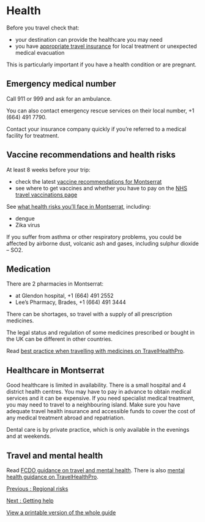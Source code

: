 # Health

Before you travel check that:

* your destination can provide the healthcare you may need
* you have [appropriate travel insurance](https://www.gov.uk/guidance/foreign-travel-insurance) for local treatment or unexpected medical evacuation

This is particularly important if you have a health condition or are pregnant.

## Emergency medical number

Call 911 or 999 and ask for an ambulance.

You can also contact emergency rescue services on their local number, +1 (664) 491 7790.

Contact your insurance company quickly if you’re referred to a medical facility for treatment.

## Vaccine recommendations and health risks

At least 8 weeks before your trip:

* check the latest [vaccine recommendations for Montserrat](https://travelhealthpro.org.uk/country/153/montserrat#Vaccine_Recommendations)
* see where to get vaccines and whether you have to pay on the [NHS travel vaccinations page](https://www.nhs.uk/conditions/travel-vaccinations/)

See [what health risks you’ll face in Montserrat](https://travelhealthpro.org.uk/country/153/montserrat), including:

* dengue
* Zika virus

If you suffer from asthma or other respiratory problems, you could be affected by airborne dust, volcanic ash and gases, including sulphur dioxide – SO2.

## Medication

There are 2 pharmacies in Montserrat:

* at Glendon hospital, +1 (664) 491 2552
* Lee’s Pharmacy, Brades, +1 (664) 491 3444

There can be shortages, so travel with a supply of all prescription medicines.

The legal status and regulation of some medicines prescribed or bought in the UK can be different in other countries.

Read [best practice when travelling with medicines on TravelHealthPro](https://travelhealthpro.org.uk/factsheet/43/medicines-abroad).

## Healthcare in Montserrat

Good healthcare is limited in availability. There is a small hospital and 4 district health centres. You may have to pay in advance to obtain medical services and it can be expensive. If you need specialist medical treatment, you may need to travel to a neighbouring island. Make sure you have adequate travel health insurance and accessible funds to cover the cost of any medical treatment abroad and repatriation.

Dental care is by private practice, which is only available in the evenings and at weekends.

## Travel and mental health

Read [FCDO guidance on travel and mental health](https://www.gov.uk/guidance/foreign-travel-advice-for-people-with-mental-health-issues). There is also [mental health guidance on TravelHealthPro](https://travelhealthpro.org.uk/factsheet/85/travelling-with-mental-health-conditions).

[Previous
:
Regional risks](/foreign-travel-advice/montserrat/regional-risks)

[Next
:
Getting help](/foreign-travel-advice/montserrat/getting-help)

[View a printable version of the whole guide](/foreign-travel-advice/montserrat/print)